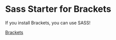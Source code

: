 # Sass Starter for Brackets
If you install Brackets, you can use SASS!

[Brackets](http://brackets.io/)
